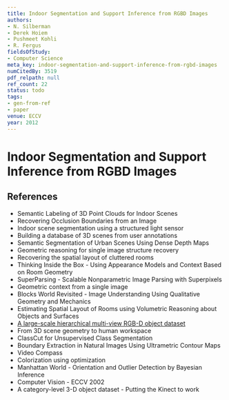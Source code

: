 ```yaml
---
title: Indoor Segmentation and Support Inference from RGBD Images
authors:
- N. Silberman
- Derek Hoiem
- Pushmeet Kohli
- R. Fergus
fieldsOfStudy:
- Computer Science
meta_key: indoor-segmentation-and-support-inference-from-rgbd-images
numCitedBy: 3519
pdf_relpath: null
ref_count: 22
status: todo
tags:
- gen-from-ref
- paper
venue: ECCV
year: 2012
---
```


# Indoor Segmentation and Support Inference from RGBD Images

## References

- Semantic Labeling of 3D Point Clouds for Indoor Scenes
- Recovering Occlusion Boundaries from an Image
- Indoor scene segmentation using a structured light sensor
- Building a database of 3D scenes from user annotations
- Semantic Segmentation of Urban Scenes Using Dense Depth Maps
- Geometric reasoning for single image structure recovery
- Recovering the spatial layout of cluttered rooms
- Thinking Inside the Box - Using Appearance Models and Context Based on Room Geometry
- SuperParsing - Scalable Nonparametric Image Parsing with Superpixels
- Geometric context from a single image
- Blocks World Revisited - Image Understanding Using Qualitative Geometry and Mechanics
- Estimating Spatial Layout of Rooms using Volumetric Reasoning about Objects and Surfaces
- [A large-scale hierarchical multi-view RGB-D object dataset](./a-large-scale-hierarchical-multi-view-rgb-d-object-dataset.md)
- From 3D scene geometry to human workspace
- ClassCut for Unsupervised Class Segmentation
- Boundary Extraction in Natural Images Using Ultrametric Contour Maps
- Video Compass
- Colorization using optimization
- Manhattan World - Orientation and Outlier Detection by Bayesian Inference
- Computer Vision - ECCV 2002
- A category-level 3-D object dataset - Putting the Kinect to work
